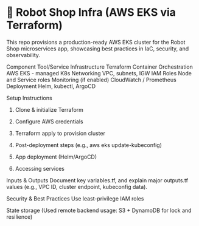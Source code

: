 
# 🚀 Robot Shop Infra (AWS EKS via Terraform)

This repo provisions a production-ready AWS EKS cluster for the Robot Shop microservices app, showcasing best practices in IaC, security, and observability.



Component	Tool/Service
Infrastructure	Terraform
Container Orchestration	AWS EKS - managed K8s
Networking	VPC, subnets, IGW
IAM Roles	Node and Service roles
Monitoring	(if enabled) CloudWatch / Prometheus
Deployment	Helm, kubectl, ArgoCD

Setup Instructions
1. Clone & initialize Terraform

2. Configure AWS credentials

3. Terraform apply to provision cluster

4. Post-deployment steps (e.g., aws eks update-kubeconfig)

5. App deployment (Helm/ArgoCD)

6. Accessing services



Inputs & Outputs
Document key variables.tf, and explain major outputs.tf values (e.g., VPC ID, cluster endpoint, kubeconfig data).

Security & Best Practices
Use least-privilege IAM roles



State storage (Used remote backend usage: S3 + DynamoDB for lock and resilience)




